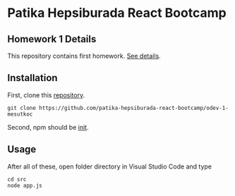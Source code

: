# Patika Hepsiburada React Bootcamp

## Homework 1 Details

This repository contains first homework. [See details](https://github.com/patika-hepsiburada-react-bootcamp/odevler/tree/main/odev1).

## Installation

First, clone this [repository](https://github.com/patika-hepsiburada-react-bootcamp/odev-1-mesutkoc).

`git clone https://github.com/patika-hepsiburada-react-bootcamp/odev-1-mesutkoc`

Second, npm should be [init](https://docs.npmjs.com/cli/v7/commands/npm-init).

## Usage

After all of these, open folder directory in Visual Studio Code and type

```
cd src
node app.js
```
